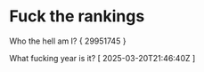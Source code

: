 # Fuck the rankings

Who the hell am I?
{ 29951745 }

What fucking year is it?
[ 2025-03-20T21:46:40Z ]
